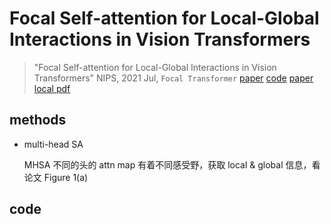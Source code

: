 # Focal Self-attention for Local-Global Interactions in Vision Transformers

> "Focal Self-attention for Local-Global Interactions in Vision Transformers" NIPS, 2021 Jul, `Focal Transformer`
> [paper](https://arxiv.org/abs/2107.00641) [code](https://github.com/microsoft/Focal-Transformer)
> [paper local pdf](./2021_07_NeurIPS_Focal-Self-attention-for-Local-Global-Interactions-in-Vision-Transformers.pdf)



## methods

- multi-head SA

  MHSA 不同的头的 attn map 有着不同感受野，获取 local & global 信息，看论文 Figure 1(a)

## code

